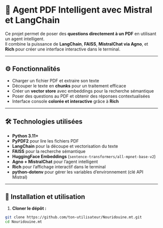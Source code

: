 # 📄 Agent PDF Intelligent avec Mistral et LangChain

Ce projet permet de poser des **questions directement à un PDF** en utilisant un agent intelligent.  
Il combine la puissance de **LangChain**, **FAISS**, **MistralChat via Agno**, et **Rich** pour créer une interface interactive dans le terminal.

---

## ⚙️ Fonctionnalités

- Charger un fichier PDF et extraire son texte  
- Découper le texte en **chunks** pour un traitement efficace  
- Créer un **vector store** avec embeddings pour la recherche sémantique  
- Poser des questions au PDF et obtenir des réponses contextualisées  
- Interface console **colorée et interactive** grâce à **Rich**

---

## 🛠 Technologies utilisées

- **Python 3.11+**  
- **PyPDF2** pour lire les fichiers PDF  
- **LangChain** pour la découpe et vectorisation du texte  
- **FAISS** pour la recherche sémantique  
- **HuggingFace Embeddings** (`sentence-transformers/all-mpnet-base-v2`)  
- **Agno + MistralChat** pour l’agent intelligent  
- **Rich** pour l’affichage interactif dans le terminal  
- **python-dotenv** pour gérer les variables d’environnement (clé API Mistral)

---

## 🔧 Installation et utilisation

1. **Cloner le dépôt :**  
```bash
git clone https://github.com/ton-utilisateur/Nouridouine.mt.git
cd Nouridouine.mt
